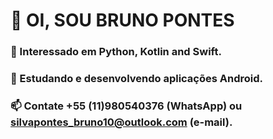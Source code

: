 # 👋 OI, SOU BRUNO PONTES
### 👀 Interessado em Python, Kotlin and Swift.
### 🌱 Estudando e desenvolvendo aplicações Android.
### 📫 Contate +55 (11)980540376 (WhatsApp) ou silvapontes_bruno10@outlook.com (e-mail).

<!---
Bpontes93/Bpontes93 is a ✨ special ✨ repository because its `README.md` (this file) appears on your GitHub profile.
You can click the Preview link to take a look at your changes.
--->
